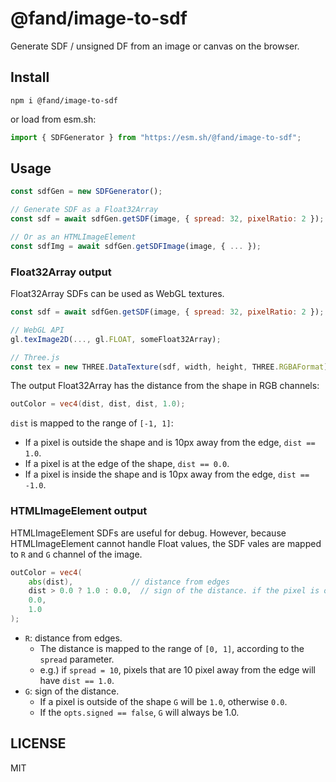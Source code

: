 # @fand/image-to-sdf

Generate SDF / unsigned DF from an image or canvas on the browser.

## Install

```
npm i @fand/image-to-sdf
```

or load from esm.sh:

```javascript
import { SDFGenerator } from "https://esm.sh/@fand/image-to-sdf";
```


## Usage

```javascript
const sdfGen = new SDFGenerator();

// Generate SDF as a Float32Array
const sdf = await sdfGen.getSDF(image, { spread: 32, pixelRatio: 2 });

// Or as an HTMLImageElement
const sdfImg = await sdfGen.getSDFImage(image, { ... });
```


### Float32Array output

Float32Array SDFs can be used as WebGL textures.
```javascript
const sdf = await sdfGen.getSDF(image, { spread: 32, pixelRatio: 2 });

// WebGL API
gl.texImage2D(..., gl.FLOAT, someFloat32Array);

// Three.js
const tex = new THREE.DataTexture(sdf, width, height, THREE.RGBAFormat);;
```

The output Float32Array has the distance from the shape in RGB channels:

```glsl
outColor = vec4(dist, dist, dist, 1.0);
```

`dist` is mapped to the range of `[-1, 1]`:

- If a pixel is outside the shape and is 10px away from the edge, `dist == 1.0`.
- If a pixel is at the edge of the shape, `dist == 0.0`.
- If a pixel is inside the shape and is 10px away from the edge, `dist == -1.0`.


### HTMLImageElement output

HTMLImageElement SDFs are useful for debug.
However, because HTMLImageElement cannot handle Float values, the SDF vales are mapped to `R` and `G` channel of the image.

```glsl
outColor = vec4(
    abs(dist),             // distance from edges
    dist > 0.0 ? 1.0 : 0.0,  // sign of the distance. if the pixel is outside
    0.0,
    1.0
);
```

- `R`: distance from edges.
  - The distance is mapped to the range of `[0, 1]`, according to the `spread` parameter.
  - e.g.) if `spread = 10`, pixels that are 10 pixel away from the edge will have `dist == 1.0`.
- `G`: sign of the distance.
  - If a pixel is outside of the shape `G` will be `1.0`, otherwise `0.0`.
  - If the `opts.signed == false`, `G` will always be 1.0.



## LICENSE

MIT
